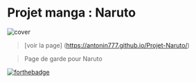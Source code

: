 # Projet manga : Naruto
![cover](https://wallpapers.com/images/hd/naruto-shippuden-4k-anime-phone-hyvh21t6965i7w99.jpg)
> [voir la page] (https://antonin777.github.io/Projet-Naruto/)

>Page de garde pour Naruto

[![forthebadge](https://forthebadge.com/images/badges/validated-html5.svg)](https://forthebadge.com)
























